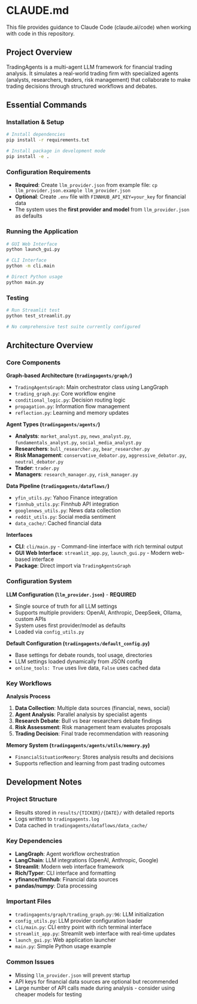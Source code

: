 # CLAUDE.md

This file provides guidance to Claude Code (claude.ai/code) when working with code in this repository.

## Project Overview

TradingAgents is a multi-agent LLM framework for financial trading analysis. It simulates a real-world trading firm with specialized agents (analysts, researchers, traders, risk management) that collaborate to make trading decisions through structured workflows and debates.

## Essential Commands

### Installation & Setup
```bash
# Install dependencies
pip install -r requirements.txt

# Install package in development mode
pip install -e .
```

### Configuration Requirements
- **Required**: Create `llm_provider.json` from example file: `cp llm_provider.json.example llm_provider.json`
- **Optional**: Create `.env` file with `FINNHUB_API_KEY=your_key` for financial data
- The system uses the **first provider and model** from `llm_provider.json` as defaults

### Running the Application
```bash
# GUI Web Interface
python launch_gui.py

# CLI Interface  
python -m cli.main

# Direct Python usage
python main.py
```

### Testing
```bash
# Run Streamlit test
python test_streamlit.py

# No comprehensive test suite currently configured
```

## Architecture Overview

### Core Components

**Graph-based Architecture (`tradingagents/graph/`)**
- `TradingAgentsGraph`: Main orchestrator class using LangGraph
- `trading_graph.py`: Core workflow engine
- `conditional_logic.py`: Decision routing logic
- `propagation.py`: Information flow management
- `reflection.py`: Learning and memory updates

**Agent Types (`tradingagents/agents/`)**
- **Analysts**: `market_analyst.py`, `news_analyst.py`, `fundamentals_analyst.py`, `social_media_analyst.py`
- **Researchers**: `bull_researcher.py`, `bear_researcher.py`
- **Risk Management**: `conservative_debator.py`, `aggressive_debator.py`, `neutral_debator.py`
- **Trader**: `trader.py`
- **Managers**: `research_manager.py`, `risk_manager.py`

**Data Pipeline (`tradingagents/dataflows/`)**
- `yfin_utils.py`: Yahoo Finance integration
- `finnhub_utils.py`: Finnhub API integration
- `googlenews_utils.py`: News data collection
- `reddit_utils.py`: Social media sentiment
- `data_cache/`: Cached financial data

**Interfaces**
- **CLI**: `cli/main.py` - Command-line interface with rich terminal output
- **GUI Web Interface**: `streamlit_app.py`, `launch_gui.py` - Modern web-based interface
- **Package**: Direct import via `TradingAgentsGraph`

### Configuration System

**LLM Configuration (`llm_provider.json`)** - **REQUIRED**
- Single source of truth for all LLM settings
- Supports multiple providers: OpenAI, Anthropic, DeepSeek, Ollama, custom APIs
- System uses first provider/model as defaults
- Loaded via `config_utils.py`

**Default Configuration (`tradingagents/default_config.py`)**
- Base settings for debate rounds, tool usage, directories
- LLM settings loaded dynamically from JSON config
- `online_tools: True` uses live data, `False` uses cached data

### Key Workflows

**Analysis Process**
1. **Data Collection**: Multiple data sources (financial, news, social)
2. **Agent Analysis**: Parallel analysis by specialist agents
3. **Research Debate**: Bull vs bear researchers debate findings
4. **Risk Assessment**: Risk management team evaluates proposals
5. **Trading Decision**: Final trade recommendation with reasoning

**Memory System (`tradingagents/agents/utils/memory.py`)**
- `FinancialSituationMemory`: Stores analysis results and decisions
- Supports reflection and learning from past trading outcomes

## Development Notes

### Project Structure
- Results stored in `results/{TICKER}/{DATE}/` with detailed reports
- Logs written to `tradingagents.log`
- Data cached in `tradingagents/dataflows/data_cache/`

### Key Dependencies
- **LangGraph**: Agent workflow orchestration
- **LangChain**: LLM integrations (OpenAI, Anthropic, Google)
- **Streamlit**: Modern web interface framework
- **Rich/Typer**: CLI interface and formatting
- **yfinance/finnhub**: Financial data sources
- **pandas/numpy**: Data processing

### Important Files
- `tradingagents/graph/trading_graph.py:96`: LLM initialization
- `config_utils.py`: LLM provider configuration loader
- `cli/main.py`: CLI entry point with rich terminal interface
- `streamlit_app.py`: Streamlit web interface with real-time updates
- `launch_gui.py`: Web application launcher
- `main.py`: Simple Python usage example

### Common Issues
- Missing `llm_provider.json` will prevent startup
- API keys for financial data sources are optional but recommended
- Large number of API calls made during analysis - consider using cheaper models for testing